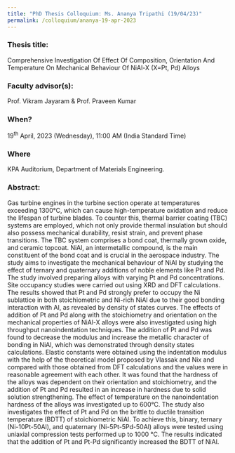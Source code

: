 ```yaml
---
title: "PhD Thesis Colloquium: Ms. Ananya Tripathi (19/04/23)"
permalink: /colloquium/ananya-19-apr-2023
---
```

### Thesis title:
Comprehensive Investigation Of Effect Of Composition, Orientation And Temperature On Mechanical Behaviour Of NiAl-X (X=Pt, Pd) Alloys

### Faculty advisor(s):
Prof. Vikram Jayaram & Prof. Praveen Kumar

### When?
19<sup>th</sup> April, 2023 (Wednesday), 11:00 AM (India Standard Time)

### Where
KPA Auditorium, Department of Materials Engineering.

### Abstract: 
Gas turbine engines in the turbine section operate at temperatures exceeding 1300°C, which can cause high-temperature oxidation and reduce the lifespan of turbine blades. To counter this, thermal barrier coating (TBC) systems are employed, which not only provide thermal insulation but should also possess mechanical durability, resist strain, and prevent phase transitions. The TBC system comprises a bond coat, thermally grown oxide, and ceramic topcoat. NiAl, an intermetallic compound, is the main constituent of the bond coat and is crucial in the aerospace industry. The study aims to investigate the mechanical behaviour of NiAl by studying the effect of ternary and quaternary additions of noble elements like Pt and Pd. The study involved preparing alloys with varying Pt and Pd concentrations. Site occupancy studies were carried out using XRD and DFT calculations. The results showed that Pt and Pd strongly prefer to occupy the Ni sublattice in both stoichiometric and Ni-rich NiAl due to their good bonding interaction with Al, as revealed by density of states curves. The effects of addition of Pt and Pd along with the stoichiometry and orientation on the mechanical properties of NiAl-X alloys were also investigated using high throughput nanoindentation techniques. The addition of Pt and Pd was found to decrease the modulus and increase the metallic character of bonding in NiAl, which was demonstrated through density states calculations. Elastic constants were obtained using the indentation modulus with the help of the theoretical model proposed by Vlassak and Nix and compared with those obtained from DFT calculations and the values were in reasonable agreement with each other. It was found that the hardness of the alloys was dependent on their orientation and stoichiometry, and the addition of Pt and Pd resulted in an increase in hardness due to solid solution strengthening. The effect of temperature on the nanoindentation hardness of the alloys was investigated up to 600°C. The study also investigates the effect of Pt and Pd on the brittle to ductile transition temperature (BDTT) of stoichiometric NiAl. To achieve this, binary, ternary (Ni-10Pt-50Al), and quaternary (Ni-5Pt-5Pd-50Al) alloys were tested using uniaxial compression tests performed up to 1000 °C. The results indicated that the addition of Pt and Pt-Pd significantly increased the BDTT of NiAl.